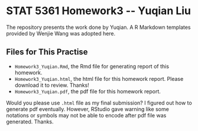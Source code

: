 STAT 5361 Homework3 -- Yuqian Liu
==============================

The repository presents the work done by Yuqian. A R Markdown templates 
provided by Wenjie Wang was adopted here.


## Files for This Practise

- `Homework3_Yuqian.Rmd`, the Rmd file for generating report of this homework.
- `Homework3_Yuqian.html`, the html file for this homework report. Please download it to review. Thanks!
- `Homework3_Yuqian.pdf`, the pdf file for this homework report.

Would you please use `.html` file as my final submission? I figured out how to generate pdf eventually. However,
RStudio gave warning like some notations or symbols may not be able to encode after pdf file was generated. Thanks.